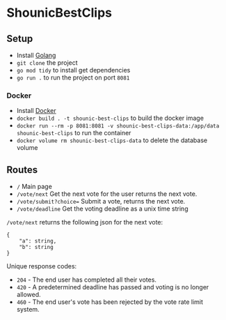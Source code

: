 ShounicBestClips
===

Setup
---
* Install [Golang](https://go.dev/doc/install)
* `git clone` the project
* `go mod tidy` to install get dependencies
* `go run .` to run the project on port `8081`

### Docker
* Install [Docker](https://www.docker.com)
* `docker build . -t shounic-best-clips` to build the docker image
* `docker run --rm -p 8081:8081 -v shounic-best-clips-data:/app/data shounic-best-clips` to run the container
* `docker volume rm shounic-best-clips-data` to delete the database volume

Routes
---
* `/` Main page
* `/vote/next` Get the next vote for the user returns the next vote.
* `/vote/submit?choice=` Submit a vote, returns the next vote.
* `/vote/deadline` Get the voting deadline as a unix time string

`/vote/next` returns the following json for the next vote:
```
{
    "a": string,
    "b": string
}
```

Unique response codes:

- `204` - The end user has completed all their votes.
- `420` - A predetermined deadline has passed and voting is no longer allowed.
- `460` - The end user's vote has been rejected by the vote rate limit system.
